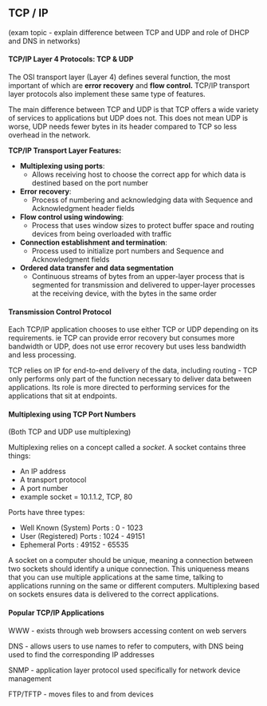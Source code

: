## TCP / IP
(exam topic - explain difference between TCP and UDP and role of DHCP and DNS in networks)
#### TCP/IP Layer 4 Protocols: TCP & UDP

The OSI transport layer (Layer 4) defines several function, the most important of which are **error recovery** and **flow control.** TCP/IP transport layer protocols also implement these same type of features.

The main difference between TCP and UDP is that TCP offers a wide variety of services to applications but UDP does not. 
This does not mean UDP is worse, UDP needs fewer bytes in its header compared to TCP so less overhead in the network. 

**TCP/IP Transport Layer Features:**

- **Multiplexing using ports**:
    * Allows receiving host to choose the correct app for which data is destined based on the port number
- **Error recovery**:
    * Process of numbering and acknowledging data with Sequence and Acknowledgment header fields
- **Flow control using windowing**:
    * Process that uses window sizes to protect buffer space and routing devices from being overloaded with traffic
- **Connection establishment and termination**:
    * Process used to initialize port numbers and Sequence and Acknowledgment fields
- **Ordered data transfer and data segmentation**
    * Continuous streams of bytes from an upper-layer process that is segmented for transmission and delivered to upper-layer processes at the receiving device, with the bytes in the same order


#### Transmission Control Protocol

Each TCP/IP application chooses to use either TCP or UDP depending on its requirements. ie TCP can provide error recovery but consumes more bandwidth or UDP, does not use error recovery but uses less bandwidth and less processing. 

TCP relies on IP for end-to-end delivery of the data, including routing - TCP only performs only part of the function necessary to deliver data between applications. Its role is more directed to performing services for the applications that sit at endpoints. 

#### Multiplexing using TCP Port Numbers
(Both TCP and UDP use multiplexing)

Multiplexing relies on a concept called a *socket*. A socket contains three things:
- An IP address
- A transport protocol
- A port number
- example socket = 10.1.1.2, TCP, 80

Ports have three types:
* Well Known (System) Ports : 0 - 1023
* User (Registered) Ports   : 1024 - 49151
* Ephemeral Ports           : 49152 - 65535

A socket on a computer should be unique, meaning a connection between two sockets should identify a unique connection. This uniqueness means that you can use multiple applications at the same time, talking to applications running on the same or different computers. Multiplexing based on sockets ensures data is delivered to the correct applications.

#### Popular TCP/IP Applications

WWW - exists through web browsers accessing content on web servers

DNS - allows users to use names to refer to computers, with DNS being used to find the corresponding IP addresses

SNMP - application layer protocol used specifically for network device management

FTP/TFTP - moves files to and from devices









